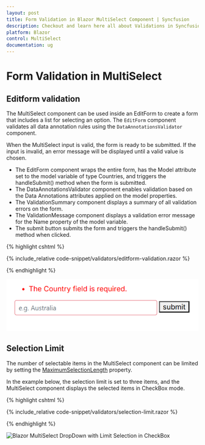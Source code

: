 ```yaml
---
layout: post
title: Form Validation in Blazor MultiSelect Component | Syncfusion
description: Checkout and learn here all about Validations in Syncfusion Blazor MultiSelect component and more.
platform: Blazor
control: MultiSelect
documentation: ug
---
```


# Form Validation in MultiSelect

## Editform validation

The MultiSelect component can be used inside an EditForm to create a form that includes a list for selecting an option. The `EditForm` component validates all data annotation rules using the `DataAnnotationsValidator` component.

When the MultiSelect input is valid, the form is ready to be submitted. If the input is invalid, an error message will be displayed until a valid value is chosen.

* The EditForm component wraps the entire form, has the Model attribute set to the model variable of type Countries, and triggers the handleSubmit() method when the form is submitted.
* The DataAnnotationsValidator component enables validation based on the Data Annotations attributes applied on the model properties.
* The ValidationSummary component displays a summary of all validation errors on the form.
* The ValidationMessage component displays a validation error message for the Name property of the model variable.
* The submit button submits the form and triggers the handleSubmit() method when clicked.

{% highlight cshtml %}

{% include_relative code-snippet/validators/editform-validation.razor %}

{% endhighlight %}

![Blazor MultiSelect inside editform](./images/form-validation/blazor_multiselect_inside-editform.png)

## Selection Limit

The number of selectable items in the MultiSelect component can be limited by setting the [MaximumSelectionLength](https://help.syncfusion.com/cr/blazor/Syncfusion.Blazor.DropDowns.MultiSelectModel-1.html#Syncfusion_Blazor_DropDowns_MultiSelectModel_1_MaximumSelectionLength) property.

In the example below, the selection limit is set to three items, and the MultiSelect component displays the selected items in CheckBox mode.

{% highlight cshtml %}

{% include_relative code-snippet/validators/selection-limit.razor %}

{% endhighlight %}

![Blazor MultiSelect DropDown with Limit Selection in CheckBox](./images/blazor-multiselect-dropdown-limit-selection.png)